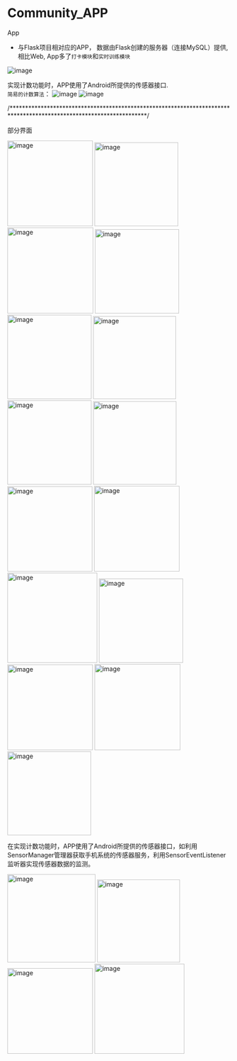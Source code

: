 # Community_APP
App

* 与Flask项目相对应的APP， 数据由Flask创建的服务器（连接MySQL）提供,相比Web, App多了`打卡模块`和`实时训练模块`

![image](https://user-images.githubusercontent.com/74596877/164987399-17b85420-5136-4e44-b929-6adb44473b9e.png)

实现计数功能时，APP使用了Android所提供的传感器接口.<br/> 
`简易的计数算法`：
![image](https://user-images.githubusercontent.com/74596877/164987909-8511b445-cda2-4b7a-a67f-b95b7bb046b0.png)
![image](https://user-images.githubusercontent.com/74596877/164987922-4b99c5ab-8e27-46c0-b97f-f54b5d2d5ea6.png)

/********************************************************************************************************************/

部分界面

<img width="193" alt="image" src="https://user-images.githubusercontent.com/74596877/161688366-581308ce-b390-498e-9447-ef4a5b52277f.png"> <img width="189" alt="image" src="https://user-images.githubusercontent.com/74596877/161688386-e400ad8b-fdef-4124-a13f-f6d49ef0023d.png"> <img width="194" alt="image" src="https://user-images.githubusercontent.com/74596877/161688410-427dd32d-9f34-489c-a166-7a8912a6ff03.png"> <img width="190" alt="image" src="https://user-images.githubusercontent.com/74596877/161688426-ff07ae07-f9f8-4401-b66e-1e21a32169ef.png"> <img width="190" alt="image" src="https://user-images.githubusercontent.com/74596877/161688440-109216a4-f60f-46dd-92ae-abaecf450bdb.png"> <img width="187" alt="image" src="https://user-images.githubusercontent.com/74596877/161688456-d985084f-e810-4934-948e-dc99f7c41919.png"> <img width="190" alt="image" src="https://user-images.githubusercontent.com/74596877/161688471-ee3598dd-1678-4193-8789-8345f25d8ae9.png">  <img width="188" alt="image" src="https://user-images.githubusercontent.com/74596877/161688493-2a957763-0d74-4763-be70-ab413a34bfdb.png">  <img width="192" alt="image" src="https://user-images.githubusercontent.com/74596877/161688502-3269fc33-1c14-4906-a5de-3f0b7729af50.png">  <img width="193" alt="image" src="https://user-images.githubusercontent.com/74596877/161688510-2ac9eac1-ea17-4945-be71-8c20756a980e.png">  <img width="203" alt="image" src="https://user-images.githubusercontent.com/74596877/161688532-54cdcc28-efc6-4107-a656-8dd4e9b5eb51.png">  <img width="190" alt="image" src="https://user-images.githubusercontent.com/74596877/161688549-7391a045-d5ab-4735-b0b6-5460876d97f3.png">   <img width="193" alt="image" src="https://user-images.githubusercontent.com/74596877/161688564-e21b76ad-55ee-47dd-838d-bd10f5bb6938.png">  <img width="194" alt="image" src="https://user-images.githubusercontent.com/74596877/161688575-1deec1cc-31f5-413e-acbe-7a9806ed5a93.png">  <img width="189" alt="image" src="https://user-images.githubusercontent.com/74596877/161688598-0faee3c1-9929-49b0-bc2a-36acc182ae7b.png">

在实现计数功能时，APP使用了Android所提供的传感器接口，如利用SensorManager管理器获取手机系统的传感器服务，利用SensorEventListener监听器实现传感器数据的监测。

<img width="199" alt="image" src="https://user-images.githubusercontent.com/74596877/161688630-5d5c661a-3936-4d18-842a-a252e6742d8c.png">  <img width="187" alt="image" src="https://user-images.githubusercontent.com/74596877/161688614-7a157e08-f272-44b2-b8a9-7a0fd6362956.png">  <img width="193" alt="image" src="https://user-images.githubusercontent.com/74596877/161688651-0979cf8b-1b37-45a6-8b3f-e83f4c604611.png">  <img width="203" alt="image" src="https://user-images.githubusercontent.com/74596877/161688670-8f906a5f-e815-4e25-ac85-5ed7057403b8.png">

